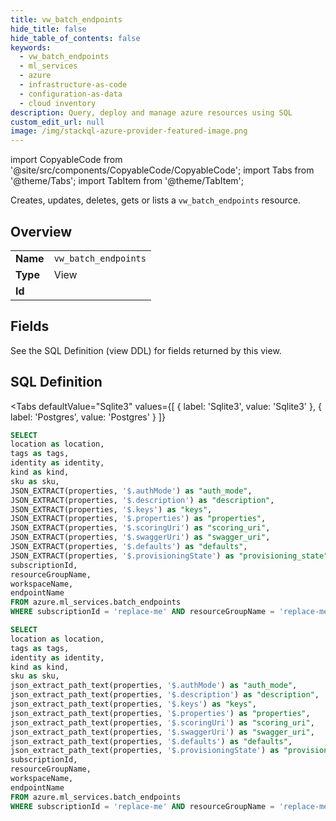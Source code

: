 ```yaml
--- 
title: vw_batch_endpoints
hide_title: false
hide_table_of_contents: false
keywords:
  - vw_batch_endpoints
  - ml_services
  - azure
  - infrastructure-as-code
  - configuration-as-data
  - cloud inventory
description: Query, deploy and manage azure resources using SQL
custom_edit_url: null
image: /img/stackql-azure-provider-featured-image.png
---
```


import CopyableCode from '@site/src/components/CopyableCode/CopyableCode';
import Tabs from '@theme/Tabs';
import TabItem from '@theme/TabItem';

Creates, updates, deletes, gets or lists a <code>vw_batch_endpoints</code> resource.

## Overview
<table><tbody>
<tr><td><b>Name</b></td><td><code>vw_batch_endpoints</code></td></tr>
<tr><td><b>Type</b></td><td>View</td></tr>
<tr><td><b>Id</b></td><td><CopyableCode code="azure.ml_services.vw_batch_endpoints" /></td></tr>
</tbody></table>

## Fields

See the SQL Definition (view DDL) for fields returned by this view.

## SQL Definition

<Tabs
defaultValue="Sqlite3"
values={[
{ label: 'Sqlite3', value: 'Sqlite3' },
{ label: 'Postgres', value: 'Postgres' }
]}
>
<TabItem value="Sqlite3">

```sql
SELECT
location as location,
tags as tags,
identity as identity,
kind as kind,
sku as sku,
JSON_EXTRACT(properties, '$.authMode') as "auth_mode",
JSON_EXTRACT(properties, '$.description') as "description",
JSON_EXTRACT(properties, '$.keys') as "keys",
JSON_EXTRACT(properties, '$.properties') as "properties",
JSON_EXTRACT(properties, '$.scoringUri') as "scoring_uri",
JSON_EXTRACT(properties, '$.swaggerUri') as "swagger_uri",
JSON_EXTRACT(properties, '$.defaults') as "defaults",
JSON_EXTRACT(properties, '$.provisioningState') as "provisioning_state",
subscriptionId,
resourceGroupName,
workspaceName,
endpointName
FROM azure.ml_services.batch_endpoints
WHERE subscriptionId = 'replace-me' AND resourceGroupName = 'replace-me' AND workspaceName = 'replace-me';
```

</TabItem>
<TabItem value="Postgres">

```sql
SELECT
location as location,
tags as tags,
identity as identity,
kind as kind,
sku as sku,
json_extract_path_text(properties, '$.authMode') as "auth_mode",
json_extract_path_text(properties, '$.description') as "description",
json_extract_path_text(properties, '$.keys') as "keys",
json_extract_path_text(properties, '$.properties') as "properties",
json_extract_path_text(properties, '$.scoringUri') as "scoring_uri",
json_extract_path_text(properties, '$.swaggerUri') as "swagger_uri",
json_extract_path_text(properties, '$.defaults') as "defaults",
json_extract_path_text(properties, '$.provisioningState') as "provisioning_state",
subscriptionId,
resourceGroupName,
workspaceName,
endpointName
FROM azure.ml_services.batch_endpoints
WHERE subscriptionId = 'replace-me' AND resourceGroupName = 'replace-me' AND workspaceName = 'replace-me';
```

</TabItem>
</Tabs>
